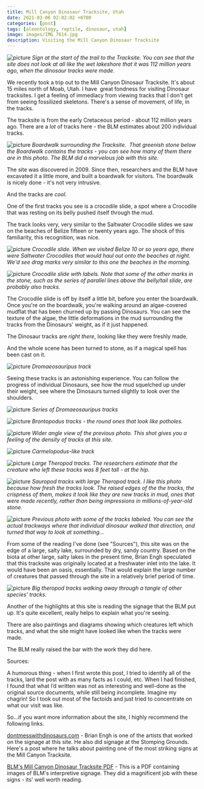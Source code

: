 ```yaml
---
title: Mill Canyon Dinosaur Tracksite, Utah
date: 2021-03-06 02:02:02 +0700
categories: [post]
tags: [aleontology, reptile, dinosaur, utah]
image: images/IMG_7614.jpg
description: Visiting the Mill Canyon Dinosaur Tracksite
---
```


![picture](images/IMG_7614.jpg)
*Sign at the start of the trail to the Tracksite. You can see that the site does not look _at_ _all_ like the wet lakeshore that it was 112 million years ago, when the dinosaur tracks were made.*

We recently took a trip out to the Mill Canyon Dinosaur Tracksite. It's about 15 miles north of Moab, Utah. I have  great fondness for visiting Dinosaur tracksites. I get a feeling of immediacy from viewing tracks that I don't get from seeing fossilized skeletons. There's a sense of movement, of life, in the tracks.

The tracksite is from the early Cretaceous period - about 112 million years ago. There are a _lot_ of tracks here - the BLM estimates about 200 individual tracks.

![picture](images/IMG_7637.jpg)
*Boardwalk surrounding the Tracksite.  That greenish stone below the Boardwalk contains the tracks - you can see how many of them there are in this photo. The BLM did a marvelous job with this site.*

The site was discovered in 2009. Since then, researchers and the BLM have excavated it a little more, and built a boardwalk for visitors. The boardwalk is nicely done - it's not very intrusive.

And the tracks are _cool_.  

One of the first tracks you see is a crocodile slide, a spot where a Crocodile that was resting on its belly pushed itself through the mud.

The track looks very, very similar to the Saltwater Crocodile slides we saw on the beaches of Belize fifteen or twenty years ago. The shock of this familiarity, this recognition, was nice.

![picture](images/IMG_7615-1024x720.jpg)
*Crocodile slide. When we visited Belize 10 or so years ago, there were Saltwater Crocodiles that would haul out onto the beaches at night. We'd see drag marks very similar to this one the beaches in the morning.*

![picture](images/IMG_7615-arrow-1024x720.jpg)
*Crocodile slide with labels. Note that some of the other marks in the stone, such as the series of parallel lines above the belly/tail slide, are probably also tracks.*

The Crocodile slide is off by itself a little bit, before you enter the boardwalk. Once you're on the boardwalk, you're walking around an algae-covered mudflat that has been churned up by passing Dinosaurs. You can see the texture of the algae, the little deformations in the mud surrounding the tracks from the Dinosaurs' weight, as if it just happened.

The Dinosaur tracks are _right there_, looking like they were freshly made.

And the whole scene has been turned to stone, as if a magical spell has been cast on it.

![picture](images/IMG_7618-1024x720.jpg)
*_Dromaeosauripus_ track*

Seeing these tracks is an astonishing experience. You can follow the progress of individual Dinosaurs, see how the mud squelched up under their weight, see where the Dinosaurs turned slightly to look over the shoulders.

![picture](images/IMG_7620.jpg)
*Series of _Dromaeosauripus_ tracks*

![picture](images/IMG_7621.jpg)
*_Brontopodus_ tracks - the round ones that look like potholes.*

![picture](images/IMG_7623.jpg)
*Wider angle view of the previous photo. This shot gives you a feeling of the density of tracks at this site.*

![picture](images/IMG_7625.jpg)
*_Carmelopodus_\-like track*

![picture](images/IMG_7628.jpg)
*Large Theropod tracks. The researchers estimate that the creature who left these tracks was 8 feet tall - _at the hip._*

![picture](images/IMG_7631-828x1024.jpg)
*Sauropod tracks with large Theropod track. I like this photo because how fresh the tracks look. The raised edges of the the tracks, the crispness of them, makes it look like they are new tracks in mud, ones that were made recently, rather than being impressions in millions-of-year-old stone.*

![picture](images/IMG_7631-arrow-828x1024.jpg)
*Previous photo with some of the tracks labeled. You can see the actual trackways where _that_ individual dinosaur walked _that_ direction, and turned _that_ way to look at something...*

From some of the reading I've done (see "Sources"), this site was on the edge of a large, salty lake, surrounded by dry, sandy country. Based on the biota at other large, salty lakes in the present time, Brian Engh speculated that this tracksite was originally located at a freshwater inlet into the lake. It would have been an oasis, essentially. That would explain the large number of creatures that passed through the site in a relatively brief period of time.

![picture](images/IMG_7639.jpg)
*Big theropod tracks walking away through a tangle of other species' tracks.*

Another of the highlights at this site is reading the signage that the BLM put up. It's quite excellent, really helps to explain what you're seeing.

There are also paintings and diagrams showing which creatures left which tracks, and what the site might have looked like when the tracks were made.

The BLM really raised the bar with the work they did here.

Sources:

A humorous thing - when I first wrote this post, I tried to identify all of the tracks, lard the post with as many facts as I could, etc. When I had finished, I found that what I’d written was not as interesting and well-done as the original source documents, while still being incomplete. Imagine my chagrin! So I took out most of the factoids and just tried to concentrate on what our visit was like.

So...if you want more information about the site, I highly recommend the following links.

[dontmesswithdinosaurs.com](https://dontmesswithdinosaurs.com/?p=1708) \- Brian Engh is one of the artists that worked on the signage at this site. He also did signage at the Stomping Grounds. Here's a post where he talks about painting one of the most striking signs at the Mill Canyon Tracksite.

[BLM's Mill Canyon Dinosaur Tracksite PDF](https://www.blm.gov/sites/blm.gov/files/documents/files/Mill%20Canyon%20Dinosaur%20Tracksite.pdf) - This is a PDF containing images of BLM's interpretive signage. They did a magnificent job with these signs - its' well worth reading.
